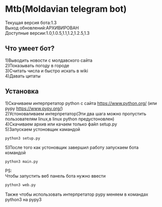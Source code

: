 # Mtb(Moldavian telegram bot)
Текущая версия бота:1.3<br>
Выход обновлений:АРХИВИРОВАН<br>
Доступные версии:1.0,1.0.5,1.1,1.2,1.2.5,1.3
## Что умеет бот?
1)Выводить новости с молдавского сайта<br>
2)Показывать погоду в городе<br>
3)Считать числа и быстро искать в wiki<br>
4)Давать цитаты<br>
## Установка
1)Скачиваем интерпретатор python с сайта https://www.python.org/ (или pypy https://www.pypy.org/)<br>
2)Устоноваливаем интерпретатор(Эти два шага можно пропустить пользователям linux,в linux python предустоновлен)<br>
4)Скачиваем архив или качаем только файл setup.py<br>
5)Запускаем устоновщик камандой 
```
python3 setup.py
```
5)После того как устоновщик завершил работу запускаем бота командой 
```bash
python3 main.py
```
PS:<br>
Чтобы запустить веб панель бота нужно ввести
```python
python3 web.py
```
Также чтобы использовать интерпретатор pypy меняем в командах python3 на pypy3
